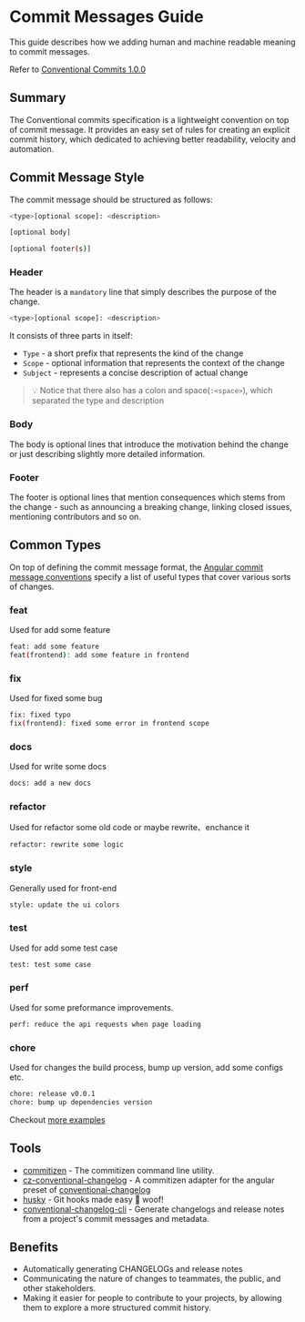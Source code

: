 # Commit Messages Guide

This guide describes how we adding human and machine readable meaning to commit messages.

Refer to [Conventional Commits 1.0.0](https://www.conventionalcommits.org/en/v1.0.0/)

## Summary

The Conventional commits specification is a lightweight convention on top of commit message. It provides an easy set of rules for creating an explicit commit history, which dedicated to achieving better readability, velocity and automation.

## Commit Message Style

The commit message should be structured as follows:

```bash
<type>[optional scope]: <description>

[optional body]

[optional footer(s)]
```

### Header

The header is a `mandatory` line that simply describes the purpose of the change.

```bash
<type>[optional scope]: <description>
```

It consists of three parts in itself:

* `Type` - a short prefix that represents the kind of the change
* `Scope` - optional information that represents the context of the change
* `Subject` - represents a concise description of actual change

> 💡 Notice that there also has a colon and space(`:<space>`), which separated the type and description

### Body

The body is optional lines that introduce the motivation behind the change or just describing slightly more detailed information.

### Footer

The footer is optional lines that mention consequences which stems from the change - such as announcing a breaking change, linking closed issues, mentioning contributors and so on.

## Common Types

On top of defining the commit message format, the [Angular commit message conventions](https://github.com/angular/angular/blob/22b96b9/CONTRIBUTING.md#-commit-message-guidelines) specify a list of useful types that cover various sorts of changes.

### feat

Used for add some feature

```bash
feat: add some feature
feat(frontend): add some feature in frontend
```

### fix

Used for fixed some bug

```bash
fix: fixed typo
fix(frontend): fixed some error in frontend scope
```

### docs

Used for write some docs

```bash
docs: add a new docs
```

### refactor

Used for refactor some old code or maybe rewrite、enchance it

```bash
refactor: rewrite some logic
```

### style

Generally used for front-end

```bash
style: update the ui colors
```

### test

Used for add some test case

```bash
test: test some case
```

### perf

Used for some preformance improvements.

```bash
perf: reduce the api requests when page loading
```

### chore

Used for changes the build process, bump up version, add some configs etc.

```bash
chore: release v0.0.1
chore: bump up dependencies version
```

Checkout [more examples](https://www.conventionalcommits.org/en/v1.0.0/#examples)

## Tools

* [commitizen](https://github.com/commitizen/cz-cli) - The commitizen command line utility.
* [cz-conventional-changelog](https://github.com/commitizen/cz-conventional-changelog) - A commitizen adapter for the angular preset of [conventional-changelog](https://github.com/conventional-changelog/conventional-changelog)
* [husky](https://github.com/typicode/husky) - Git hooks made easy 🐶 woof!
* [conventional-changelog-cli](https://github.com/conventional-changelog/conventional-changelog/tree/master/packages/conventional-changelog-cli) - Generate changelogs and release notes from a project's commit messages and metadata.

## Benefits

* Automatically generating CHANGELOGs and release notes
* Communicating the nature of changes to teammates, the public, and other stakeholders.
* Making it easier for people to contribute to your projects, by allowing them to explore a more structured commit history.
